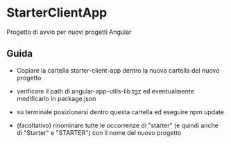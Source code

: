 # StarterClientApp

Progetto di avvio per nuovi progetti Angular

## Guida

* Copiare la cartella starter-client-app dentro la nuova cartella del nuovo progetto

* verificare il path di angular-app-utils-lib.tgz ed eventualmente modificarlo in package.json

* su terminale posizionarsi dentro questa cartella ed eseguire npm update

* (facoltativo) rinominare tutte le occorrenze di "starter" (e quindi anche di "Starter" e "STARTER") con il nome del nuovo progetto
